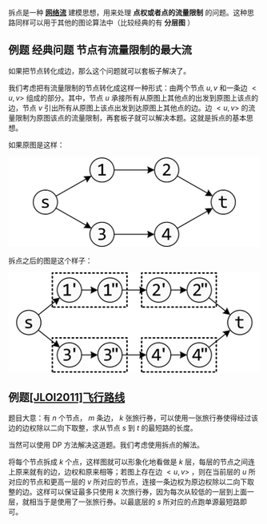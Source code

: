 拆点是一种 **[网络流](/graph/flow/)** 建模思想，用来处理 **点权或者点的流量限制** 的问题。这种思路同样可以用于其他的图论算法中（比较经典的有 **分层图** ）

## 例题 经典问题 节点有流量限制的最大流

如果把节点转化成边，那么这个问题就可以套板子解决了。

我们考虑把有流量限制的节点转化成这样一种形式：由两个节点 $u,v$ 和一条边 $<u,v>$ 组成的部分。其中，节点 $u$ 承接所有从原图上其他点的出发到原图上该点的边，节点 $v$ 引出所有从原图上该点出发到达原图上其他点的边。边 $<u,v>$ 的流量限制为原图该点的流量限制，再套板子就可以解决本题。这就是拆点的基本思想。

如果原图是这样：

![](./images/node1.png)

拆点之后的图是这个样子：

![](./images/node2.png)

## 例题[\[JLOI2011\]飞行路线](https://www.lydsy.com/JudgeOnline/problem.php?id=2763)

题目大意：有 $n$ 个节点， $m$ 条边， $k$ 张旅行券，可以使用一张旅行券使得经过该边的边权除以二向下取整，求从节点 $s$ 到 $t$ 的最短路的长度。

当然可以使用 DP 方法解决这道题。我们考虑使用拆点的解法。

将每个节点拆成 $k$ 个点，这样图就可以形象化地看做是 $k$ 层，每层的节点之间连上原来就有的边，边权和原来相等；若图上存在边 $<u,v>$ ，则在当前层的 $u$ 所对应的节点和更高一层的 $v$ 所对应的节点，连接一条边权为原边权除以二向下取整的边。这样可以保证最多只使用 $k$ 次旅行券，因为每次从较低的一层到上面一层，就相当于是使用了一张旅行券。以最底层的 $s$ 所对应的点跑单源最短路即可。
